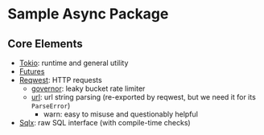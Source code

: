 # Sample Async Package

## Core Elements
- [Tokio](https://tokio.rs): runtime and general utility
- [Futures](https://github.com/rust-lang/futures-rs)
- [Reqwest](https://github.com/seanmonstar/reqwest): HTTP requests 
  - [governor](https://docs.rs/governor/latest/governor/_guide/index.html): leaky bucket rate limiter
  - [url](https://docs.rs/url/latest/url/): url string parsing (re-exported by reqwest, but we need it for its `ParseError`)
    - warn: easy to misuse and questionably helpful
- [Sqlx](https://github.com/launchbadge/sqlx): raw SQL interface (with compile-time checks)
